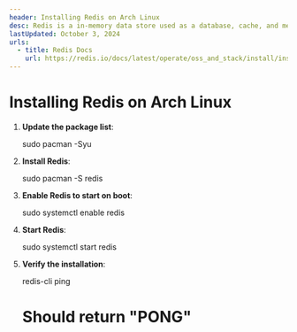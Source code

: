 ```yaml
---
header: Installing Redis on Arch Linux
desc: Redis is a in-memory data store used as a database, cache, and message broker, known for its high performance and support for various data structures.
lastUpdated: October 3, 2024
urls:
  - title: Redis Docs
    url: https://redis.io/docs/latest/operate/oss_and_stack/install/install-redis/
---
```


# Installing Redis on Arch Linux

1. **Update the package list**:

   sudo pacman -Syu

2. **Install Redis**:

   sudo pacman -S redis

3. **Enable Redis to start on boot**:

   sudo systemctl enable redis

4. **Start Redis**:

   sudo systemctl start redis

5. **Verify the installation**:

   redis-cli ping
   # Should return "PONG"
